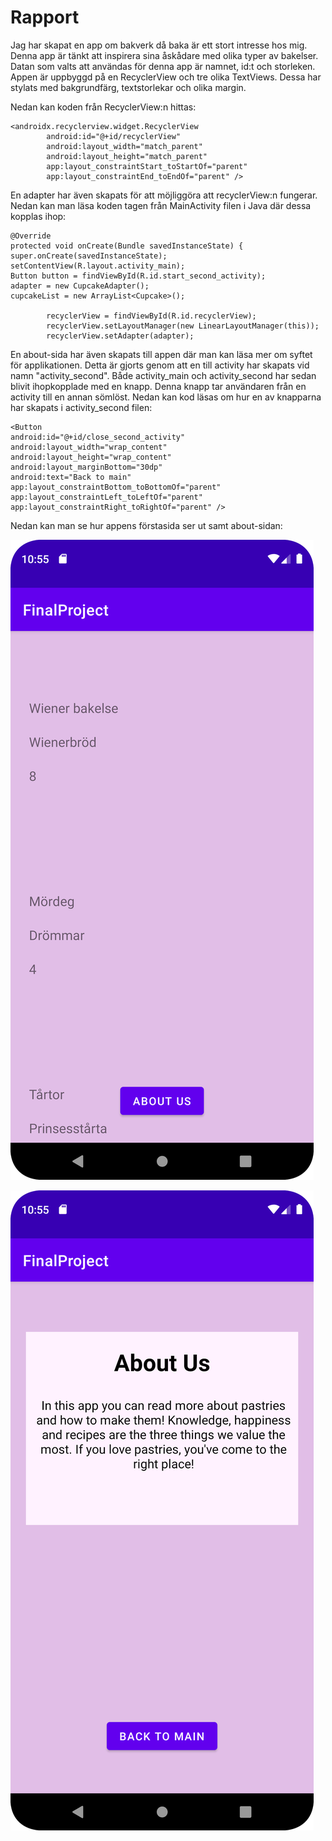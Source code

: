 
# Rapport

Jag har skapat en app om bakverk då baka är ett stort intresse hos mig. Denna app är tänkt att inspirera sina åskådare med olika typer av bakelser. Datan som valts att användas för denna app är namnet, id:t och storleken. Appen är uppbyggd på en RecyclerView och tre olika TextViews. Dessa har stylats med bakgrundfärg, textstorlekar och olika margin.

Nedan kan koden från RecyclerView:n hittas:

```
<androidx.recyclerview.widget.RecyclerView
        android:id="@+id/recyclerView"
        android:layout_width="match_parent"
        android:layout_height="match_parent"
        app:layout_constraintStart_toStartOf="parent"
        app:layout_constraintEnd_toEndOf="parent" />
```

En adapter har även skapats för att möjliggöra att recyclerView:n fungerar. Nedan kan man läsa koden tagen från MainActivity filen i Java där dessa kopplas ihop:

```
@Override
protected void onCreate(Bundle savedInstanceState) {
super.onCreate(savedInstanceState);
setContentView(R.layout.activity_main);
Button button = findViewById(R.id.start_second_activity);
adapter = new CupcakeAdapter();
cupcakeList = new ArrayList<Cupcake>();

        recyclerView = findViewById(R.id.recyclerView);
        recyclerView.setLayoutManager(new LinearLayoutManager(this));
        recyclerView.setAdapter(adapter);
```

En about-sida har även skapats till appen där man kan läsa mer om syftet för applikationen. Detta är gjorts genom att en till activity har skapats vid namn "activity_second". Både activity_main och activity_second har sedan blivit ihopkopplade med en knapp. Denna knapp tar användaren från en activity till en annan sömlöst.
Nedan kan kod läsas om hur en av knapparna har skapats i activity_second filen:

```
<Button
android:id="@+id/close_second_activity"
android:layout_width="wrap_content"
android:layout_height="wrap_content"
android:layout_marginBottom="30dp"
android:text="Back to main"
app:layout_constraintBottom_toBottomOf="parent"
app:layout_constraintLeft_toLeftOf="parent"
app:layout_constraintRight_toRightOf="parent" />
```

Nedan kan man se hur appens förstasida ser ut samt about-sidan:

![](android1.png)

![](android2.png)